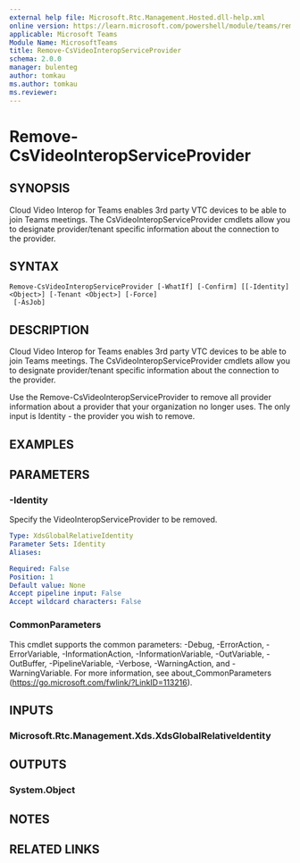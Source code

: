 ```yaml
---
external help file: Microsoft.Rtc.Management.Hosted.dll-help.xml
online version: https://learn.microsoft.com/powershell/module/teams/remove-csvideointeropserviceprovider
applicable: Microsoft Teams
Module Name: MicrosoftTeams
title: Remove-CsVideoInteropServiceProvider
schema: 2.0.0
manager: bulenteg
author: tomkau
ms.author: tomkau
ms.reviewer:
---
```


# Remove-CsVideoInteropServiceProvider

## SYNOPSIS
Cloud Video Interop for Teams enables 3rd party VTC devices to be able to join Teams meetings. The CsVideoInteropServiceProvider cmdlets allow you to designate provider/tenant specific information about the connection to the provider.

## SYNTAX

```
Remove-CsVideoInteropServiceProvider [-WhatIf] [-Confirm] [[-Identity] <Object>] [-Tenant <Object>] [-Force]
 [-AsJob]
```

## DESCRIPTION
Cloud Video Interop for Teams enables 3rd party VTC devices to be able to join Teams meetings. The CsVideoInteropServiceProvider cmdlets allow you to designate provider/tenant specific information about the connection to the provider.

Use the Remove-CsVideoInteropServiceProvider to remove all provider information about a provider that your organization no longer uses.  The only input is Identity - the provider you wish to remove.

## EXAMPLES

## PARAMETERS

### -Identity
Specify the VideoInteropServiceProvider to be removed.

```yaml
Type: XdsGlobalRelativeIdentity
Parameter Sets: Identity
Aliases:

Required: False
Position: 1
Default value: None
Accept pipeline input: False
Accept wildcard characters: False
```

### CommonParameters
This cmdlet supports the common parameters: -Debug, -ErrorAction, -ErrorVariable, -InformationAction, -InformationVariable, -OutVariable, -OutBuffer, -PipelineVariable, -Verbose, -WarningAction, and -WarningVariable.
For more information, see about_CommonParameters (https://go.microsoft.com/fwlink/?LinkID=113216).

## INPUTS

### Microsoft.Rtc.Management.Xds.XdsGlobalRelativeIdentity


## OUTPUTS

### System.Object

## NOTES

## RELATED LINKS
